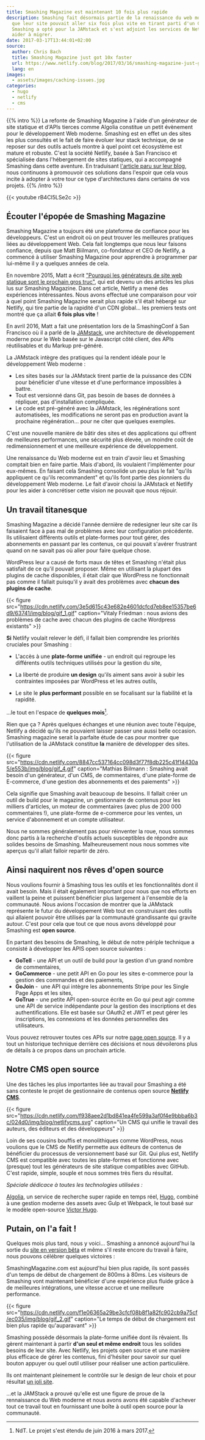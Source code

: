 ```yaml
---
title: Smashing Magazine est maintenant 10 fois plus rapide
description: Smashing fait désormais partie de la renaissance du web moderne. Sachant
  que leur site pouvait aller six fois plus vite en tirant parti d'un CDN global,
  Smashing a opté pour la JAMstack et s'est adjoint les services de Netlify pour les
  aider à migrer.
date: 2017-03-17T13:44:01+02:00
source:
  author: Chris Bach
  title: Smashing Magazine just got 10x faster
  url: https://www.netlify.com/blog/2017/03/16/smashing-magazine-just-got-10x-faster/
  lang: en
images:
  - assets/images/caching-issues.jpg
categories:
  - hugo
  - netlify
  - cms
---
```


{{% intro %}}
La refonte de Smashing Magazine à l'aide d'un générateur de site statique et d'APIs tierces comme Algolia constitue un petit évènement pour le développement Web moderne. Smashing est en effet un des sites les plus consultés et le fait de faire évoluer leur stack technique, de se reposer sur des outils actuels montre à quel point cet écosystème est mature et robuste. C'est la société Netlify, basée à San Francisco et spécialisée dans l'hébergement de sites statiques, qui a accompagné Smashing dans cette aventure. En traduisant [l'article paru sur leur blog](https://www.netlify.com/blog/2017/03/16/smashing-magazine-just-got-10x-faster/), nous continuons à promouvoir ces solutions dans l'espoir que cela vous incite à adopter à votre tour ce type d'architectures dans certains de vos projets.
{{% /intro %}}

{{< youtube rB4Cl5LSe2c >}}

## Écouter l'épopée de Smashing Magazine

Smashing Magazine a toujours été une plateforme de confiance pour les développeurs. C'est un endroit où on peut trouver les meilleures pratiques liées au développement Web. Cela fait longtemps que nous leur faisons confiance, depuis que Matt Biilmann, co-fondateur et CEO de Netlify, a commencé à utiliser Smashing Magazine pour apprendre à programmer par lui-même il y a quelques années de cela.

En novembre 2015, Matt a écrit ["Pourquoi les générateurs de site web statique sont le prochain gros truc"](https://www.smashingmagazine.com/2015/11/modern-static-website-generators-next-big-thing/), qui est devenu un des articles les plus lus sur Smashing Magazine. Dans cet article, Netlify a mené des expériences intéressantes. Nous avons effectué une comparaison pour voir à quel point Smashing Magazine serait plus rapide s'il était hébergé sur Netlify, qui tire partie de la rapidité d'un CDN global… les premiers tests ont montré que ça allait **6 fois plus vite** !

En avril 2016, Matt a fait une présentation lors de la SmashingConf à San Francisco où il a parlé de la [JAMstack](https://jamstack.org/), une architecture de développement moderne pour le Web basée sur le Javascript côté client, des APIs réutilisables et du Markup pré-généré.

La JAMstack intègre des pratiques qui la rendent idéale pour le développement Web moderne :

-   Les sites basés sur la JAMstack tirent partie de la puissance des CDN pour bénéficier d'une vitesse et d'une performance impossibles à battre.
-   Tout est versionné dans Git, pas besoin de bases de données à répliquer, pas d'installation compliquée.
-   Le code est pré-généré avec la JAMstack, les régénérations sont automatisées, les modifications ne seront pas en production avant la prochaine régénération… pour ne citer que quelques exemples.

C'est une nouvelle manière de bâtir des sites et des applications qui offrent de meilleures performances, une sécurité plus élevée, un moindre coût de redimensionnement et une meilleure expérience de développement.

Une renaissance du Web moderne est en train d'avoir lieu et Smashing comptait bien en faire partie. Mais d'abord, ils voulaient l'implémenter pour eux-mêmes. En faisant cela Smashing consolide un peu plus le fait "qu'ils appliquent ce qu'ils recommandent" et qu'ils font partie des pionniers du développement Web moderne. Le fait d'avoir choisi la JAMstack et Netlify pour les aider à concrétiser cette vision ne pouvait que nous réjouir.

## Un travail titanesque

Smashing Magazine a décidé l'année dernière de redesigner leur site car ils faisaient face à pas mal de problèmes avec leur configuration précédente. Ils utilisaient différents outils et plate-formes pour tout gérer, des abonnements en passant par les contenus, ce qui pouvait s'avérer frustrant quand on ne savait pas où aller pour faire quelque chose.

WordPress leur a causé de forts maux de têtes et Smashing n'était plus satisfait de ce qu'il pouvait proposer. Même en utilisant la plupart des plugins de cache disponibles, il était clair que WordPress ne fonctionnait pas comme il fallait puisqu'il y avait des problèmes avec **chacun des plugins de cache**.

{{< figure src="https://cdn.netlify.com/3e5d615c43e682e4601dcfcd7eb8ee15357be6d9/63741/img/blog/gif_1.gif" caption="Vitaly Friedman : nous avions des problèmes de cache avec chacun des plugins de cache Wordpress existants" >}}

**Si** Netlify voulait relever le défi, il fallait bien comprendre les priorités cruciales pour Smashing :

-   L'accès à une **plate-forme unifiée** - un endroit qui regroupe les différents outils techniques utilisés pour la gestion du site,

-   La liberté de produire **un design** qu'ils aiment sans avoir à subir les contraintes imposées par WordPress et les autres outils,

-   Le site le **plus performant** possible en se focalisant sur la fiabilité et la rapidité.

…le tout en l'espace de **quelques mois**[^1].

[^1]: NdT. Le projet s'est étendu de juin 2016 à mars 2017.

Rien que ça ? Après quelques échanges et une réunion avec toute l'équipe, Netlify a décidé qu'ils ne pouvaient laisser passer une aussi belle occasion. Smashing magazine serait la parfaite étude de cas pour montrer que l'utilisation de la JAMstack constitue **la** manière de développer des sites.

{{< figure src="https://cdn.netlify.com/8847cc537164cc098d3f77f8db225c41f14430a5/e553b/img/blog/gif_4.gif" caption="Mathias Biilmann : Smashing avait besoin d'un générateur, d'un CMS, de commentaires, d'une plate-forme de E-commerce, d'une gestion des abonnements et des paiements" >}}

Cela signifie que Smashing avait beaucoup de besoins. Il fallait créer un outil de build pour le magazine, un gestionnaire de contenus pour les milliers d'articles, un moteur de commentaires (avec plus de 200 000 commentaires !), une plate-forme de e-commerce pour les ventes, un service d'abonnement et un compte utilisateur.

Nous ne sommes généralement pas pour réinventer la roue, nous sommes donc partis à la recherche d'outils actuels susceptibles de répondre aux solides besoins de Smashing. Malheureusement nous nous sommes vite aperçus qu'il allait falloir repartir de zéro.

## Ainsi naquirent nos rêves d'open source

Nous voulions fournir à Smashing tous les outils et les fonctionnalités dont il avait besoin. Mais il était également important pour nous que nos efforts en vaillent la peine et puissent bénéficier plus largement à l'ensemble de la communauté. Nous avions l'occasion de montrer que la JAMstack représente le futur du développement Web tout en construisant des outils qui allaient pouvoir être utilisés par la communauté grandissante qui gravite autour. C'est pour cela que tout ce que nous avons développé pour Smashing est **open source**.

En partant des besoins de Smashing, le début de notre périple technique a consisté à développer les APIS open source suivantes :

-   **GoTell** - une API et un outil de build pour la gestion d'un grand nombre de commentaires,
-   **GoCommerce** - une petit API en Go pour les sites e-commerce pour la gestion des commandes et des paiements,
-   **GoJoin** -  une API qui intègre les abonnements Stripe pour les Single Page Apps et les sites,
-   **GoTrue** - une petite API open-source écrite en Go qui peut agir comme une API de service indépendante pour la gestion des inscriptions et des authentifications. Elle est basée sur OAuth2 et JWT et peut gérer les inscriptions, les connexions et les données personnelles des utilisateurs.

Vous pouvez retrouver toutes ces APIs sur notre [page open source](https://www.netlify.com/open-source/). Il y a tout un historique technique derrière ces décisions et nous dévoilerons plus de détails à ce propos dans un prochain article.

## Notre CMS open source

Une des tâches les plus importantes liée au travail pour Smashing a été sans conteste le projet de gestionnaire de contenus open source **[Netlify
CMS](https://www.netlifycms.org/)**.

{{< figure src="https://cdn.netlify.com/f938aee2d1bd841ea4fe599a3af0f4e9bbba6b3c/024d0/img/blog/netlifycms.svg" caption="Un CMS qui unifie le travail des auteurs, des éditeurs et des développeurs" >}}

Loin de ses cousins bouffis et monolithiques comme WordPress, nous voulions que le CMS de Netlify permette aux éditeurs de contenus de bénéficier du processus de versionnement basé sur Git. Qui plus est, Netlify CMS est compatible avec toutes les plate-formes et fonctionne avec (presque) tout les générateurs de site statique compatibles avec GitHub. C'est rapide, simple, souple et nous sommes très fiers du résultat.

*Spéciale dédicace à toutes les technologies utilisées :*

[Algolia](https://www.algolia.com/), un service de recherche super rapide en temps réel, [Hugo](http://gohugo.io/), combiné à une gestion moderne des assets avec Gulp et Webpack, le tout basé sur le modèle open-source [Victor Hugo](https://github.com/netlify/victor-hugo).

## Putain, on l'a fait !

Quelques mois plus tard, nous y voici… Smashing a annoncé aujourd'hui la sortie du [site en version bêta](https://next.smashingmagazine.com/) et même s'il reste encore du travail à faire, nous pouvons célébrer quelques victoires :

SmashingMagazine.com est aujourd'hui bien plus rapide, ils sont passés d'un temps de début de chargement de 800ms à 80ms. Les visiteurs de Smashing vont maintenant bénéficier d'une expérience plus fluide grâce à de meilleures intégrations, une vitesse accrue et une meilleure performance.

{{< figure src="https://cdn.netlify.com/f1e06365a29be3cfcf08b8f1a82fc902cb9a75cf/ec035/img/blog/gif_2.gif" caption="Le temps de début de chargement est bien plus rapide qu'auparavant" >}}

Smashing possède désormais la plate-forme unifiée dont ils rêvaient. Ils gèrent maintenant à partir **d'un seul et même endroit** tous les solides besoins de leur site. Avec Netlify, les projets open source et une manière plus efficace de gérer les contenus, fini d'hésiter pour savoir sur quel bouton appuyer ou quel outil utiliser pour réaliser une action particulière.

Ils ont maintenant pleinement le contrôle sur le design de leur choix et pour résultat [un joli site](https://next.smashingmagazine.com/).

…et la JAMStack a prouvé qu'elle est une figure de proue de la rennaissance du Web moderne et nous avons avons été capable d'achever tout ce travail tout en fournissant une boîte à outil open source pour la communauté.
